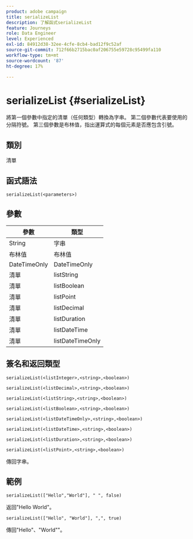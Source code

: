 ```yaml
---
product: adobe campaign
title: serializeList
description: 了解函式serializeList
feature: Journeys
role: Data Engineer
level: Experienced
exl-id: 84912d38-32ee-4cfe-8cb4-bad12f9c52af
source-git-commit: 712f66b2715bac0af206755e59728c95499fa110
workflow-type: tm+mt
source-wordcount: '87'
ht-degree: 17%

---
```


# serializeList {#serializeList}

將第一個參數中指定的清單（任何類型）轉換為字串。 第二個參數代表要使用的分隔符號。 第三個參數是布林值，指出運算式的每個元素是否應包含引號。

## 類別

清單

## 函式語法

`serializeList(<parameters>)`

## 參數

| 參數 | 類型 |
|-----------|------------------|
| String | 字串 |
| 布林值 | 布林值 |
| DateTimeOnly | DateTimeOnly |
| 清單 | listString |
| 清單 | listBoolean |
| 清單 | listPoint |
| 清單 | listDecimal |
| 清單 | listDuration |
| 清單 | listDateTime |
| 清單 | listDateTimeOnly |

## 簽名和返回類型

`serializeList(<listInteger>,<string>,<boolean>)`

`serializeList(<listDecimal>,<string>,<boolean>)`

`serializeList(<listString>,<string>,<boolean>)`

`serializeList(<listBoolean>,<string>,<boolean>)`

`serializeList(<listDateTimeOnly>,<string>,<boolean>)`

`serializeList(<listDateTime>,<string>,<boolean>)`

`serializeList(<listDuration>,<string>,<boolean>)`

`serializeList(<listPoint>,<string>,<boolean>)`

傳回字串。

## 範例

`serializeList(["Hello","World"], " ", false)`

返回&quot;Hello World&quot;。

`serializeList(["Hello", "World"], ",", true)`

傳回&quot;Hello&quot;、&quot;World&quot;&quot;。
